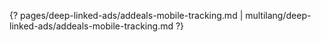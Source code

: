 {? pages/deep-linked-ads/addeals-mobile-tracking.md | multilang/deep-linked-ads/addeals-mobile-tracking.md ?}
